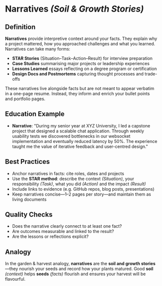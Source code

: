 # Narratives *(Soil & Growth Stories)*

## Definition

**Narratives** provide interpretive context around your facts. They explain why a project mattered, how you approached challenges and what you
learned. Narratives can take many forms:

- **STAR Stories** (Situation–Task–Action–Result) for interview preparation
- **Case Studies** summarising major projects or leadership experiences
- **Lessons Learned** essays reflecting on a degree program or certification
- **Design Docs and Postmortems** capturing thought processes and trade-offs

These narratives live alongside facts but are not meant to appear verbatim in a one-page resume. Instead, they inform and enrich your bullet
points and portfolio pages.

## Education Example

- **Narrative**: "During my senior year at XYZ University, I led a capstone project that designed a scalable chat application.
  Through weekly usability tests we discovered bottlenecks in our websocket implementation and eventually reduced latency by 50%.
  The experience taught me the value of iterative feedback and user-centred design."

## Best Practices

- Anchor narratives in facts: cite roles, dates and projects
- Use the **STAR method**: describe the context *(Situation)*, your responsibility *(Task)*, what you did *(Action)* and the impact *(Result)*
- Include links to evidence (e.g. GitHub repos, blog posts, presentations)
- Keep narratives concise—1–2 pages per story—and maintain them as living documents

## Quality Checks

- Does the narrative clearly connect to at least one fact?
- Are outcomes measurable and linked to the result?
- Are the lessons or reflections explicit?

## Analogy

In the garden & harvest analogy, **narratives** are the **soil and growth stories**—they nourish your seeds and record how your plants
matured. Good **soil** *(context)* helps **seeds** *(facts)* flourish and ensures your harvest will be flavourful.
